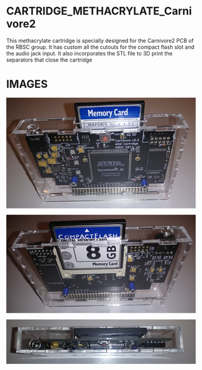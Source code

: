 # CARTRIDGE_METHACRYLATE_Carnivore2

This methacrylate cartridge is specially designed for the Carnivore2 PCB of the RBSC group. It has custom all the cutouts for the compact flash slot and the audio jack input. It also incorporates the STL file to 3D print the separators that close the cartridge

# IMAGES

![Alt text](https://github.com/capsule5000/CARTRIDGE_METHACRYLATE_Carnivore2/blob/main/Images/c2front.png)

![Alt text](https://github.com/capsule5000/CARTRIDGE_METHACRYLATE_Carnivore2/blob/main/Images/c2rear1.png)

![Alt text](https://github.com/capsule5000/CARTRIDGE_METHACRYLATE_Carnivore2/blob/main/Images/c2up.png)

